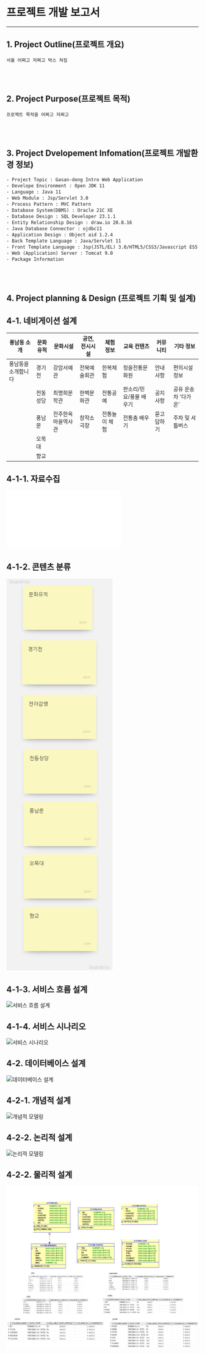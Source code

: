 # 프로젝트 개발 보고서 
---------------------------------------------
## 1. Project Outline(프로젝트 개요)

    서울 어쩌고 저쩌고 박스 쳐짐


<br><br>

## 2. Project Purpose(프로젝트 목적)

    프로젝트 목적을 어쩌고 저쩌고

<br><br>

## 3. Project Dvelopement Infomation(프로젝트 개발환경 정보)

    - Project Topic : Gasan-dong Intro Web Application
    - Develope Environment : Open JDK 11
    - Language : Java 11
    - Web Module : Jsp/Servlet 3.0
    - Process Pattern : MVC Pattern
    - Database System(DBMS) : Oracle 21C XE
    - Database Design : SQL Developer 23.1.1
    - Entity Relationship Design : draw.io 20.8.16
    - Java Database Connector : ojdbc11
    - Application Design : Object aid 1.2.4
    - Back Template Language : Java/Servlet 11
    - Front Template Language : Jsp(JSTL/EL) 3.0/HTML5/CSS3/Javascript ES5
    - Web (Application) Server : Tomcat 9.0
    - Package Information

<br><br>

## 4. Project planning & Design (프로젝트 기획 및 설계)

## 4-1. 네비게이션 설계
| 풍남동 소개      | 문화 유적 | 문화시설   | 공연, 전시시설 | 체험 정보 | 교육 컨텐츠 |    커뮤니티   | 기타 정보 |
|-----------------|--------------|------------|---------------|-----------|------------|------------|------------|
|풍남동을 소개합니다| 경기전 | 강암서예관     | 전북예술회관 | 한복체험   | 청을전통문화원 | 안내사항      | 편의시설 정보 |
| &nbsp;          | 전동성당| 최명희문학관   | 한벽문화관 | 전통공예    | 판소리/민요/풍물 배우기 | 공지사항 | 공유 운송차 '다가온' |
| &nbsp;          | 풍남문 |전주한옥마을역사관| 창작소극장 | 전통놀이 체험 | 전통춤 배우기 | 묻고답하기     |주차 및 셔틀버스 |
| &nbsp;          | 오목대 |   &nbsp;     |  &nbsp;       | &nbsp;    | &nbsp;            | &nbsp; |       &nbsp; |
| &nbsp;          | 향교  |    &nbsp;     | &nbsp;       | &nbsp;     | &nbsp;            | &nbsp; |       &nbsp; |

## 4-1-1. 자료수집
![워드 클라우드](./design/자료수집.txt)

## 4-1-2. 콘텐츠 분류
![콘텐츠 분류](./design/문화유적_포스트잇.png)

## 4-1-3. 서비스 흐름 설계
![서비스 흐름 설계](./design/파일이름.png)

## 4-1-4. 서비스 시나리오
![서비스 시나리오](./design/파일이름.png)

## 4-2. 데이터베이스 설계
![데이터베이스 설계](./design/파일이름.png)

## 4-2-1. 개념적 설계
![개념적 모델링](./design/파일이름.png)

## 4-2-2. 논리적 설계
![논리적 모델링](./design/파일이름.png)

## 4-2-2. 물리적 설계
![물리적 모델링](./design/physical.drawio.png)